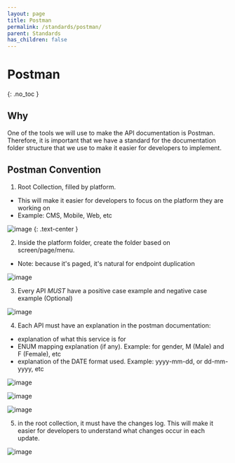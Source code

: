 ```yaml
---
layout: page
title: Postman
permalink: /standards/postman/
parent: Standards
has_children: false
---
```


# Postman
{: .no_toc }

## Why
One of the tools we will use to make the API documentation is Postman. Therefore, it is important that we have a standard for the documentation folder structure that we use to make it easier for developers to implement.

## Postman Convention

1. Root Collection, filled by platform.
  - This will make it easier for developers to focus on the platform they are working on
  - Example: CMS, Mobile, Web, etc
  
![image](https://drive.google.com/uc?export=view&id=12RIXYfbP-wZAr6XUO3Bi5P2j_IZEKf-n)
{: .text-center }

2. Inside the platform folder, create the folder based on screen/page/menu.
  - Note: because it's paged, it's natural for endpoint duplication

![image](https://drive.google.com/uc?export=view&id=1evnMTc8MXDY3w5R-iiR9Xk3kG2wO52ei)


3. Every API *MUST* have a positive case example and negative case example (Optional)

![image](https://drive.google.com/uc?export=view&id=1kZR5P8H8Uw5i9QZ1TNNBymyHQQIva0EY)

4. Each API must have an explanation in the postman documentation:
  - explanation of what this service is for
  - ENUM mapping explanation (if any). Example: for gender, M (Male) and F (Female), etc
  - explanation of the DATE format used. Example: yyyy-mm-dd, or dd-mm-yyyy, etc

![image](https://drive.google.com/uc?export=view&id=1rkjSYJpVOkpLTQjtz9YCz0J89BiyMWLD)

![image](https://drive.google.com/uc?export=view&id=1PDbonH223Enfz5utNbnwRKq-38XJU5j1)

![image](https://drive.google.com/uc?export=view&id=13Q1yztlOBHoNUTndf4oyPE21k94NNCCx)


5. in the root collection, it must have the changes log. This will make it easier for developers to understand what changes occur in each update.

![image](https://drive.google.com/uc?export=view&id=14HHgoaAzbg4ERO3pg191-53bBa9P-zAC)